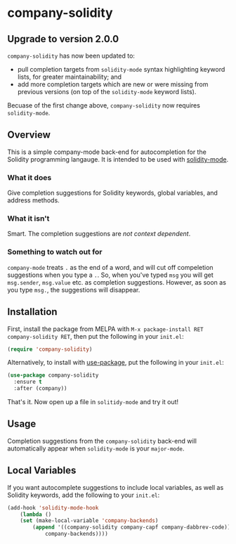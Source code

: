# company-solidity

## Upgrade to version 2.0.0
`company-solidity` has now been updated to:
- pull completion targets from `solidity-mode` syntax highlighting keyword lists, for greater maintainability; and
- add more completion targets which are new or were missing from previous versions (on top of the `solidity-mode` keyword lists).

Becuase of the first change above, `company-solidity` now requires `solidity-mode`.

## Overview
This is a simple company-mode back-end for autocompletion for the Solidity programming langauge. It is intended to be used with [solidity-mode](https://github.com/ethereum/emacs-solidity).

### What it does
Give completion suggestions for Solidity keywords, global variables, and address methods.

### What it isn't
Smart. The completion suggestions are *not context dependent*.

### Something to watch out for
`company-mode` treats `.` as the end of a word, and will cut off compeletion suggestions when you type a `.`. So, when you've typed `msg` you will get `msg.sender`, `msg.value` etc. as completion suggestions. However, as soon as you type `msg.`, the suggestions will disappear.

## Installation

First, install the package from MELPA with `M-x package-install RET company-solidity RET`, then put the following in your `init.el`:

```lisp
(require 'company-solidity)
```

Alternatively, to install with [use-package](https://github.com/jwiegley/use-package), put the following in your `init.el`:

```lisp
(use-package company-solidity
  :ensure t
  :after (company))
```

That's it. Now open up a file in `solitidy-mode` and try it out!

## Usage

Completion suggestions from the `company-solidity` back-end will automatically appear when `solidity-mode` is your `major-mode`.

## Local Variables

If you want autocomplete suggestions to include local variables, as well as Solidity keywords, add the following to your `init.el`:

```lisp
(add-hook 'solidity-mode-hook
	(lambda ()
	(set (make-local-variable 'company-backends)
		(append '((company-solidity company-capf company-dabbrev-code))
			company-backends))))
```
